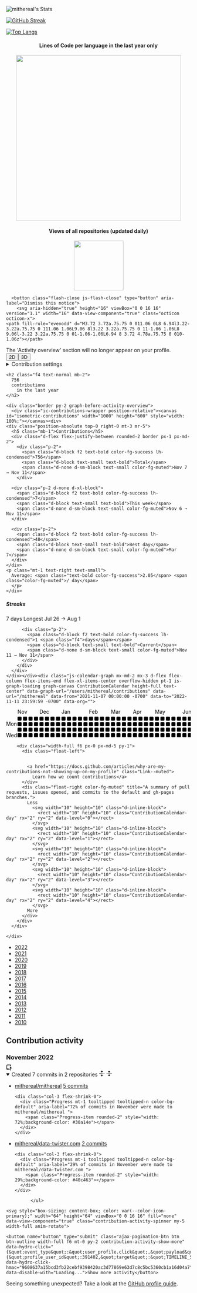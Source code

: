 ![mithereal's Stats](https://github-readme-stats.vercel.app/api?username=mithereal&theme=vue-dark&show_icons=true&hide_border=true&count_private=true)

[![GitHub Streak](https://github-readme-streak-stats.herokuapp.com?user=mithereal&theme=tokyonight&hide_border=true&ring=DD2727)](https://git.io/streak-stats)

[![Top Langs](https://github-readme-stats.vercel.app/api/top-langs/?username=anuraghazra&langs_count=8)](https://github.com/anuraghazra/github-readme-stats)

<h4 align="center">Lines of Code per language in the last year only</h4>
<p align="center">
	<img width="450em" src="https://api.githubtrends.io/user/svg/mithereal/langs?time_range=one_year&include_private=True&loc_metric=changed&theme=dark">
</p>

<h4 align="center">Views of all repositories (updated daily)</h4>
<p align="center">
	<a href="https://github.com/mithereal/my_github_profile_views_counter">
		<img width="135em" src="https://github.com/mithereal/my_github_profile_views_counter/blob/master/svg/profile/badge.svg">
	</a>
</p>

<div class="mt-4 position-relative">
      <div class="js-yearly-contributions ic-cubes">
  
<div class="position-relative">
    <div data-view-component="true" class="flash-notice rounded-2 flash mb-3 px-3 py-2">
  
  
      <button class="flash-close js-flash-close" type="button" aria-label="Dismiss this notice">
        <svg aria-hidden="true" height="16" viewBox="0 0 16 16" version="1.1" width="16" data-view-component="true" class="octicon octicon-x">
    <path fill-rule="evenodd" d="M3.72 3.72a.75.75 0 011.06 0L8 6.94l3.22-3.22a.75.75 0 111.06 1.06L9.06 8l3.22 3.22a.75.75 0 11-1.06 1.06L8 9.06l-3.22 3.22a.75.75 0 01-1.06-1.06L6.94 8 3.72 4.78a.75.75 0 010-1.06z"></path>
</svg>
      </button>
      <span class="f6">The 'Activity overview' section will no longer appear on your profile.</span>


  
</div>
  

      
<div class="BtnGroup mt-1 ml-3 position-relative top-0 float-right"><button class="ic-toggle-option squares btn BtnGroup-item btn-sm py-0 px-1" data-ic-option="squares">2D</button><button class="ic-toggle-option cubes btn BtnGroup-item btn-sm py-0 px-1 selected" data-ic-option="cubes">3D</button></div><details class="details-reset details-overlay dropdown float-right mt-1">
  <summary class="pinned-items-setting-link Link--muted" aria-haspopup="menu" role="button">
    Contribution settings
    <div class="dropdown-caret"></div>
  </summary>

  <details-menu class="dropdown-menu dropdown-menu-sw contributions-setting-menu" role="menu">
    <!-- '"` --><!-- </textarea></xmp> --><form data-turbo="false" class="edit_user" action="/users/mithereal/set_private_contributions_preference" accept-charset="UTF-8" method="post"><input type="hidden" name="_method" value="put" autocomplete="off"><input type="hidden" name="authenticity_token" value="3vn7YCPvpMaKbiBMvoBv_bUbhoywPjf8guwmUSDj8F6nPlCkIi6PgCvwyeu8gn5qNTC8J2gMYxROkzVFShqPnA">
      <input type="hidden" name="return_to" id="return_to" value="profile" autocomplete="off" class="form-control">
      <button name="user[show_private_contribution_count]" value="0" type="submit" class="dropdown-item ws-normal btn-link text-left pl-5" role="menuitem">
          <svg aria-hidden="true" height="16" viewBox="0 0 16 16" version="1.1" width="16" data-view-component="true" class="octicon octicon-check select-menu-item-icon mt-1">
    <path fill-rule="evenodd" d="M13.78 4.22a.75.75 0 010 1.06l-7.25 7.25a.75.75 0 01-1.06 0L2.22 9.28a.75.75 0 011.06-1.06L6 10.94l6.72-6.72a.75.75 0 011.06 0z"></path>
</svg>
        <div class="text-bold">Private contributions</div>
        <span class="f6 mt-1">
            Turning off private contributions will show only
            public activity on your profile.
        </span>
      </button>
</form>    <div role="none" class="dropdown-divider"></div>
    <!-- '"` --><!-- </textarea></xmp> --><form data-turbo="false" class="edit_user" action="/users/mithereal/set_activity_overview_preference" accept-charset="UTF-8" method="post"><input type="hidden" name="_method" value="put" autocomplete="off"><input type="hidden" name="authenticity_token" value="4qd2oeuDO2CpGl7DYllBJ4ggfA1Ew0Ng2W9fRNFo27Ip-qRdjiFUzVKmlBcOFIx56hYG430NuPyUiGq-EEnpuA">
      <button type="submit" name="user[activity_overview_enabled]" value="1" class="dropdown-item ws-normal btn-link text-left pl-5" role="menuitem">
        <div class="d-flex flex-items-center text-bold">
          Activity overview
        </div>
        <span class="f6 mt-1">
            Turning on the activity overview will show an overview of your activity
            across organizations and repositories.
        </span>
      </button>
</form>  </details-menu>
</details>


    <h2 class="f4 text-normal mb-2">
      756
      contributions
        in the last year
    </h2>

    <div class="border py-2 graph-before-activity-overview">
      <div class="ic-contributions-wrapper position-relative"><canvas id="isometric-contributions" width="1000" height="600" style="width: 100%;"></canvas><div>
    <div class="position-absolute top-0 right-0 mt-3 mr-5">
      <h5 class="mb-1">Contributions</h5>
      <div class="d-flex flex-justify-between rounded-2 border px-1 px-md-2">
        <div class="p-2">
          <span class="d-block f2 text-bold color-fg-success lh-condensed">756</span>
          <span class="d-block text-small text-bold">Total</span>
          <span class="d-none d-sm-block text-small color-fg-muted">Nov 7 → Nov 11</span>
        </div>
    
      <div class="p-2 d-none d-xl-block">
        <span class="d-block f2 text-bold color-fg-success lh-condensed">7</span>
        <span class="d-block text-small text-bold">This week</span>
        <span class="d-none d-sm-block text-small color-fg-muted">Nov 6 → Nov 11</span>
      </div>
    
      <div class="p-2">
        <span class="d-block f2 text-bold color-fg-success lh-condensed">48</span>
        <span class="d-block text-small text-bold">Best day</span>
        <span class="d-none d-sm-block text-small color-fg-muted">Mar 7</span>
      </div>
    </div>
    <p class="mt-1 text-right text-small">
      Average: <span class="text-bold color-fg-success">2.05</span> <span class="color-fg-muted">/ day</span>
      </p>
    </div>
  </div><div>
    <div class="position-absolute bottom-0 left-0 ml-5 mb-6">
      <h5 class="mb-1">Streaks</h5>
      <div class="d-flex flex-justify-between rounded-2 border px-1 px-md-2">
        <div class="p-2">
          <span class="d-block f2 text-bold color-fg-success lh-condensed">7 <span class="f4">days</span></span>
          <span class="d-block text-small text-bold">Longest</span>
          <span class="d-none d-sm-block text-small color-fg-muted">Jul 26 → Aug 1</span>
        </div>
    
          <div class="p-2">
            <span class="d-block f2 text-bold color-fg-success lh-condensed">1 <span class="f4">days</span></span>
            <span class="d-block text-small text-bold">Current</span>
            <span class="d-none d-sm-block text-small color-fg-muted">Nov 11 → Nov 11</span>
          </div>
        </div>
      </div>
    </div></div><div class="js-calendar-graph mx-md-2 mx-3 d-flex flex-column flex-items-end flex-xl-items-center overflow-hidden pt-1 is-graph-loading graph-canvas ContributionCalendar height-full text-center" data-graph-url="/users/mithereal/contributions" data-url="/mithereal" data-from="2021-11-07 00:00:00 -0700" data-to="2022-11-11 23:59:59 -0700" data-org="">
        

<svg width="823" height="128" class="js-calendar-graph-svg">
  <g transform="translate(15, 20)" data-hydro-click="{&quot;event_type&quot;:&quot;user_profile.click&quot;,&quot;payload&quot;:{&quot;profile_user_id&quot;:391402,&quot;target&quot;:&quot;CONTRIBUTION_CALENDAR_SQUARE&quot;,&quot;user_id&quot;:391402,&quot;originating_url&quot;:&quot;https://github.com/mithereal&quot;}}" data-hydro-click-hmac="3de8fc2326c9b6f016d73e42b7f595a99eaeb840ea762a4f110749c048df6cfc">
      <g transform="translate(0, 0)">
          <rect width="11" height="11" x="16" y="0" class="ContributionCalendar-day" rx="2" ry="2" data-count="0" data-date="2021-11-07" data-level="0"></rect>
          <rect width="11" height="11" x="16" y="15" class="ContributionCalendar-day" rx="2" ry="2" data-count="5" data-date="2021-11-08" data-level="2"></rect>
          <rect width="11" height="11" x="16" y="30" class="ContributionCalendar-day" rx="2" ry="2" data-count="1" data-date="2021-11-09" data-level="1"></rect>
          <rect width="11" height="11" x="16" y="45" class="ContributionCalendar-day" rx="2" ry="2" data-count="2" data-date="2021-11-10" data-level="1"></rect>
          <rect width="11" height="11" x="16" y="60" class="ContributionCalendar-day" rx="2" ry="2" data-count="3" data-date="2021-11-11" data-level="1"></rect>
          <rect width="11" height="11" x="16" y="75" class="ContributionCalendar-day" rx="2" ry="2" data-count="1" data-date="2021-11-12" data-level="1"></rect>
          <rect width="11" height="11" x="16" y="90" class="ContributionCalendar-day" rx="2" ry="2" data-count="0" data-date="2021-11-13" data-level="0"></rect>
      </g>
      <g transform="translate(16, 0)">
          <rect width="11" height="11" x="15" y="0" class="ContributionCalendar-day" rx="2" ry="2" data-count="0" data-date="2021-11-14" data-level="0"></rect>
          <rect width="11" height="11" x="15" y="15" class="ContributionCalendar-day" rx="2" ry="2" data-count="1" data-date="2021-11-15" data-level="1"></rect>
          <rect width="11" height="11" x="15" y="30" class="ContributionCalendar-day" rx="2" ry="2" data-count="4" data-date="2021-11-16" data-level="2"></rect>
          <rect width="11" height="11" x="15" y="45" class="ContributionCalendar-day" rx="2" ry="2" data-count="4" data-date="2021-11-17" data-level="2"></rect>
          <rect width="11" height="11" x="15" y="60" class="ContributionCalendar-day" rx="2" ry="2" data-count="0" data-date="2021-11-18" data-level="0"></rect>
          <rect width="11" height="11" x="15" y="75" class="ContributionCalendar-day" rx="2" ry="2" data-count="0" data-date="2021-11-19" data-level="0"></rect>
          <rect width="11" height="11" x="15" y="90" class="ContributionCalendar-day" rx="2" ry="2" data-count="0" data-date="2021-11-20" data-level="0"></rect>
      </g>
      <g transform="translate(32, 0)">
          <rect width="11" height="11" x="14" y="0" class="ContributionCalendar-day" rx="2" ry="2" data-count="0" data-date="2021-11-21" data-level="0"></rect>
          <rect width="11" height="11" x="14" y="15" class="ContributionCalendar-day" rx="2" ry="2" data-count="1" data-date="2021-11-22" data-level="1"></rect>
          <rect width="11" height="11" x="14" y="30" class="ContributionCalendar-day" rx="2" ry="2" data-count="1" data-date="2021-11-23" data-level="1"></rect>
          <rect width="11" height="11" x="14" y="45" class="ContributionCalendar-day" rx="2" ry="2" data-count="2" data-date="2021-11-24" data-level="1"></rect>
          <rect width="11" height="11" x="14" y="60" class="ContributionCalendar-day" rx="2" ry="2" data-count="0" data-date="2021-11-25" data-level="0"></rect>
          <rect width="11" height="11" x="14" y="75" class="ContributionCalendar-day" rx="2" ry="2" data-count="0" data-date="2021-11-26" data-level="0"></rect>
          <rect width="11" height="11" x="14" y="90" class="ContributionCalendar-day" rx="2" ry="2" data-count="0" data-date="2021-11-27" data-level="0"></rect>
      </g>
      <g transform="translate(48, 0)">
          <rect width="11" height="11" x="13" y="0" class="ContributionCalendar-day" rx="2" ry="2" data-count="0" data-date="2021-11-28" data-level="0"></rect>
          <rect width="11" height="11" x="13" y="15" class="ContributionCalendar-day" rx="2" ry="2" data-count="0" data-date="2021-11-29" data-level="0"></rect>
          <rect width="11" height="11" x="13" y="30" class="ContributionCalendar-day" rx="2" ry="2" data-count="0" data-date="2021-11-30" data-level="0"></rect>
          <rect width="11" height="11" x="13" y="45" class="ContributionCalendar-day" rx="2" ry="2" data-count="1" data-date="2021-12-01" data-level="1"></rect>
          <rect width="11" height="11" x="13" y="60" class="ContributionCalendar-day" rx="2" ry="2" data-count="1" data-date="2021-12-02" data-level="1"></rect>
          <rect width="11" height="11" x="13" y="75" class="ContributionCalendar-day" rx="2" ry="2" data-count="0" data-date="2021-12-03" data-level="0"></rect>
          <rect width="11" height="11" x="13" y="90" class="ContributionCalendar-day" rx="2" ry="2" data-count="0" data-date="2021-12-04" data-level="0"></rect>
      </g>
      <g transform="translate(64, 0)">
          <rect width="11" height="11" x="12" y="0" class="ContributionCalendar-day" rx="2" ry="2" data-count="0" data-date="2021-12-05" data-level="0"></rect>
          <rect width="11" height="11" x="12" y="15" class="ContributionCalendar-day" rx="2" ry="2" data-count="2" data-date="2021-12-06" data-level="1"></rect>
          <rect width="11" height="11" x="12" y="30" class="ContributionCalendar-day" rx="2" ry="2" data-count="8" data-date="2021-12-07" data-level="3"></rect>
          <rect width="11" height="11" x="12" y="45" class="ContributionCalendar-day" rx="2" ry="2" data-count="1" data-date="2021-12-08" data-level="1"></rect>
          <rect width="11" height="11" x="12" y="60" class="ContributionCalendar-day" rx="2" ry="2" data-count="2" data-date="2021-12-09" data-level="1"></rect>
          <rect width="11" height="11" x="12" y="75" class="ContributionCalendar-day" rx="2" ry="2" data-count="5" data-date="2021-12-10" data-level="2"></rect>
          <rect width="11" height="11" x="12" y="90" class="ContributionCalendar-day" rx="2" ry="2" data-count="0" data-date="2021-12-11" data-level="0"></rect>
      </g>
      <g transform="translate(80, 0)">
          <rect width="11" height="11" x="11" y="0" class="ContributionCalendar-day" rx="2" ry="2" data-count="0" data-date="2021-12-12" data-level="0"></rect>
          <rect width="11" height="11" x="11" y="15" class="ContributionCalendar-day" rx="2" ry="2" data-count="3" data-date="2021-12-13" data-level="1"></rect>
          <rect width="11" height="11" x="11" y="30" class="ContributionCalendar-day" rx="2" ry="2" data-count="2" data-date="2021-12-14" data-level="1"></rect>
          <rect width="11" height="11" x="11" y="45" class="ContributionCalendar-day" rx="2" ry="2" data-count="1" data-date="2021-12-15" data-level="1"></rect>
          <rect width="11" height="11" x="11" y="60" class="ContributionCalendar-day" rx="2" ry="2" data-count="0" data-date="2021-12-16" data-level="0"></rect>
          <rect width="11" height="11" x="11" y="75" class="ContributionCalendar-day" rx="2" ry="2" data-count="1" data-date="2021-12-17" data-level="1"></rect>
          <rect width="11" height="11" x="11" y="90" class="ContributionCalendar-day" rx="2" ry="2" data-count="0" data-date="2021-12-18" data-level="0"></rect>
      </g>
      <g transform="translate(96, 0)">
          <rect width="11" height="11" x="10" y="0" class="ContributionCalendar-day" rx="2" ry="2" data-count="0" data-date="2021-12-19" data-level="0"></rect>
          <rect width="11" height="11" x="10" y="15" class="ContributionCalendar-day" rx="2" ry="2" data-count="1" data-date="2021-12-20" data-level="1"></rect>
          <rect width="11" height="11" x="10" y="30" class="ContributionCalendar-day" rx="2" ry="2" data-count="0" data-date="2021-12-21" data-level="0"></rect>
          <rect width="11" height="11" x="10" y="45" class="ContributionCalendar-day" rx="2" ry="2" data-count="3" data-date="2021-12-22" data-level="1"></rect>
          <rect width="11" height="11" x="10" y="60" class="ContributionCalendar-day" rx="2" ry="2" data-count="1" data-date="2021-12-23" data-level="1"></rect>
          <rect width="11" height="11" x="10" y="75" class="ContributionCalendar-day" rx="2" ry="2" data-count="0" data-date="2021-12-24" data-level="0"></rect>
          <rect width="11" height="11" x="10" y="90" class="ContributionCalendar-day" rx="2" ry="2" data-count="0" data-date="2021-12-25" data-level="0"></rect>
      </g>
      <g transform="translate(112, 0)">
          <rect width="11" height="11" x="9" y="0" class="ContributionCalendar-day" rx="2" ry="2" data-count="0" data-date="2021-12-26" data-level="0"></rect>
          <rect width="11" height="11" x="9" y="15" class="ContributionCalendar-day" rx="2" ry="2" data-count="0" data-date="2021-12-27" data-level="0"></rect>
          <rect width="11" height="11" x="9" y="30" class="ContributionCalendar-day" rx="2" ry="2" data-count="1" data-date="2021-12-28" data-level="1"></rect>
          <rect width="11" height="11" x="9" y="45" class="ContributionCalendar-day" rx="2" ry="2" data-count="0" data-date="2021-12-29" data-level="0"></rect>
          <rect width="11" height="11" x="9" y="60" class="ContributionCalendar-day" rx="2" ry="2" data-count="2" data-date="2021-12-30" data-level="1"></rect>
          <rect width="11" height="11" x="9" y="75" class="ContributionCalendar-day" rx="2" ry="2" data-count="0" data-date="2021-12-31" data-level="0"></rect>
          <rect width="11" height="11" x="9" y="90" class="ContributionCalendar-day" rx="2" ry="2" data-count="0" data-date="2022-01-01" data-level="0"></rect>
      </g>
      <g transform="translate(128, 0)">
          <rect width="11" height="11" x="8" y="0" class="ContributionCalendar-day" rx="2" ry="2" data-count="0" data-date="2022-01-02" data-level="0"></rect>
          <rect width="11" height="11" x="8" y="15" class="ContributionCalendar-day" rx="2" ry="2" data-count="1" data-date="2022-01-03" data-level="1"></rect>
          <rect width="11" height="11" x="8" y="30" class="ContributionCalendar-day" rx="2" ry="2" data-count="0" data-date="2022-01-04" data-level="0"></rect>
          <rect width="11" height="11" x="8" y="45" class="ContributionCalendar-day" rx="2" ry="2" data-count="2" data-date="2022-01-05" data-level="1"></rect>
          <rect width="11" height="11" x="8" y="60" class="ContributionCalendar-day" rx="2" ry="2" data-count="3" data-date="2022-01-06" data-level="1"></rect>
          <rect width="11" height="11" x="8" y="75" class="ContributionCalendar-day" rx="2" ry="2" data-count="0" data-date="2022-01-07" data-level="0"></rect>
          <rect width="11" height="11" x="8" y="90" class="ContributionCalendar-day" rx="2" ry="2" data-count="0" data-date="2022-01-08" data-level="0"></rect>
      </g>
      <g transform="translate(144, 0)">
          <rect width="11" height="11" x="7" y="0" class="ContributionCalendar-day" rx="2" ry="2" data-count="0" data-date="2022-01-09" data-level="0"></rect>
          <rect width="11" height="11" x="7" y="15" class="ContributionCalendar-day" rx="2" ry="2" data-count="0" data-date="2022-01-10" data-level="0"></rect>
          <rect width="11" height="11" x="7" y="30" class="ContributionCalendar-day" rx="2" ry="2" data-count="1" data-date="2022-01-11" data-level="1"></rect>
          <rect width="11" height="11" x="7" y="45" class="ContributionCalendar-day" rx="2" ry="2" data-count="4" data-date="2022-01-12" data-level="2"></rect>
          <rect width="11" height="11" x="7" y="60" class="ContributionCalendar-day" rx="2" ry="2" data-count="0" data-date="2022-01-13" data-level="0"></rect>
          <rect width="11" height="11" x="7" y="75" class="ContributionCalendar-day" rx="2" ry="2" data-count="4" data-date="2022-01-14" data-level="2"></rect>
          <rect width="11" height="11" x="7" y="90" class="ContributionCalendar-day" rx="2" ry="2" data-count="1" data-date="2022-01-15" data-level="1"></rect>
      </g>
      <g transform="translate(160, 0)">
          <rect width="11" height="11" x="6" y="0" class="ContributionCalendar-day" rx="2" ry="2" data-count="2" data-date="2022-01-16" data-level="1"></rect>
          <rect width="11" height="11" x="6" y="15" class="ContributionCalendar-day" rx="2" ry="2" data-count="9" data-date="2022-01-17" data-level="3"></rect>
          <rect width="11" height="11" x="6" y="30" class="ContributionCalendar-day" rx="2" ry="2" data-count="0" data-date="2022-01-18" data-level="0"></rect>
          <rect width="11" height="11" x="6" y="45" class="ContributionCalendar-day" rx="2" ry="2" data-count="6" data-date="2022-01-19" data-level="2"></rect>
          <rect width="11" height="11" x="6" y="60" class="ContributionCalendar-day" rx="2" ry="2" data-count="2" data-date="2022-01-20" data-level="1"></rect>
          <rect width="11" height="11" x="6" y="75" class="ContributionCalendar-day" rx="2" ry="2" data-count="1" data-date="2022-01-21" data-level="1"></rect>
          <rect width="11" height="11" x="6" y="90" class="ContributionCalendar-day" rx="2" ry="2" data-count="0" data-date="2022-01-22" data-level="0"></rect>
      </g>
      <g transform="translate(176, 0)">
          <rect width="11" height="11" x="5" y="0" class="ContributionCalendar-day" rx="2" ry="2" data-count="0" data-date="2022-01-23" data-level="0"></rect>
          <rect width="11" height="11" x="5" y="15" class="ContributionCalendar-day" rx="2" ry="2" data-count="0" data-date="2022-01-24" data-level="0"></rect>
          <rect width="11" height="11" x="5" y="30" class="ContributionCalendar-day" rx="2" ry="2" data-count="0" data-date="2022-01-25" data-level="0"></rect>
          <rect width="11" height="11" x="5" y="45" class="ContributionCalendar-day" rx="2" ry="2" data-count="0" data-date="2022-01-26" data-level="0"></rect>
          <rect width="11" height="11" x="5" y="60" class="ContributionCalendar-day" rx="2" ry="2" data-count="2" data-date="2022-01-27" data-level="1"></rect>
          <rect width="11" height="11" x="5" y="75" class="ContributionCalendar-day" rx="2" ry="2" data-count="2" data-date="2022-01-28" data-level="1"></rect>
          <rect width="11" height="11" x="5" y="90" class="ContributionCalendar-day" rx="2" ry="2" data-count="0" data-date="2022-01-29" data-level="0"></rect>
      </g>
      <g transform="translate(192, 0)">
          <rect width="11" height="11" x="4" y="0" class="ContributionCalendar-day" rx="2" ry="2" data-count="0" data-date="2022-01-30" data-level="0"></rect>
          <rect width="11" height="11" x="4" y="15" class="ContributionCalendar-day" rx="2" ry="2" data-count="2" data-date="2022-01-31" data-level="1"></rect>
          <rect width="11" height="11" x="4" y="30" class="ContributionCalendar-day" rx="2" ry="2" data-count="4" data-date="2022-02-01" data-level="2"></rect>
          <rect width="11" height="11" x="4" y="45" class="ContributionCalendar-day" rx="2" ry="2" data-count="1" data-date="2022-02-02" data-level="1"></rect>
          <rect width="11" height="11" x="4" y="60" class="ContributionCalendar-day" rx="2" ry="2" data-count="1" data-date="2022-02-03" data-level="1"></rect>
          <rect width="11" height="11" x="4" y="75" class="ContributionCalendar-day" rx="2" ry="2" data-count="0" data-date="2022-02-04" data-level="0"></rect>
          <rect width="11" height="11" x="4" y="90" class="ContributionCalendar-day" rx="2" ry="2" data-count="0" data-date="2022-02-05" data-level="0"></rect>
      </g>
      <g transform="translate(208, 0)">
          <rect width="11" height="11" x="3" y="0" class="ContributionCalendar-day" rx="2" ry="2" data-count="0" data-date="2022-02-06" data-level="0"></rect>
          <rect width="11" height="11" x="3" y="15" class="ContributionCalendar-day" rx="2" ry="2" data-count="4" data-date="2022-02-07" data-level="2"></rect>
          <rect width="11" height="11" x="3" y="30" class="ContributionCalendar-day" rx="2" ry="2" data-count="2" data-date="2022-02-08" data-level="1"></rect>
          <rect width="11" height="11" x="3" y="45" class="ContributionCalendar-day" rx="2" ry="2" data-count="2" data-date="2022-02-09" data-level="1"></rect>
          <rect width="11" height="11" x="3" y="60" class="ContributionCalendar-day" rx="2" ry="2" data-count="4" data-date="2022-02-10" data-level="2"></rect>
          <rect width="11" height="11" x="3" y="75" class="ContributionCalendar-day" rx="2" ry="2" data-count="0" data-date="2022-02-11" data-level="0"></rect>
          <rect width="11" height="11" x="3" y="90" class="ContributionCalendar-day" rx="2" ry="2" data-count="0" data-date="2022-02-12" data-level="0"></rect>
      </g>
      <g transform="translate(224, 0)">
          <rect width="11" height="11" x="2" y="0" class="ContributionCalendar-day" rx="2" ry="2" data-count="0" data-date="2022-02-13" data-level="0"></rect>
          <rect width="11" height="11" x="2" y="15" class="ContributionCalendar-day" rx="2" ry="2" data-count="1" data-date="2022-02-14" data-level="1"></rect>
          <rect width="11" height="11" x="2" y="30" class="ContributionCalendar-day" rx="2" ry="2" data-count="1" data-date="2022-02-15" data-level="1"></rect>
          <rect width="11" height="11" x="2" y="45" class="ContributionCalendar-day" rx="2" ry="2" data-count="0" data-date="2022-02-16" data-level="0"></rect>
          <rect width="11" height="11" x="2" y="60" class="ContributionCalendar-day" rx="2" ry="2" data-count="6" data-date="2022-02-17" data-level="2"></rect>
          <rect width="11" height="11" x="2" y="75" class="ContributionCalendar-day" rx="2" ry="2" data-count="1" data-date="2022-02-18" data-level="1"></rect>
          <rect width="11" height="11" x="2" y="90" class="ContributionCalendar-day" rx="2" ry="2" data-count="0" data-date="2022-02-19" data-level="0"></rect>
      </g>
      <g transform="translate(240, 0)">
          <rect width="11" height="11" x="1" y="0" class="ContributionCalendar-day" rx="2" ry="2" data-count="0" data-date="2022-02-20" data-level="0"></rect>
          <rect width="11" height="11" x="1" y="15" class="ContributionCalendar-day" rx="2" ry="2" data-count="2" data-date="2022-02-21" data-level="1"></rect>
          <rect width="11" height="11" x="1" y="30" class="ContributionCalendar-day" rx="2" ry="2" data-count="5" data-date="2022-02-22" data-level="2"></rect>
          <rect width="11" height="11" x="1" y="45" class="ContributionCalendar-day" rx="2" ry="2" data-count="1" data-date="2022-02-23" data-level="1"></rect>
          <rect width="11" height="11" x="1" y="60" class="ContributionCalendar-day" rx="2" ry="2" data-count="1" data-date="2022-02-24" data-level="1"></rect>
          <rect width="11" height="11" x="1" y="75" class="ContributionCalendar-day" rx="2" ry="2" data-count="3" data-date="2022-02-25" data-level="1"></rect>
          <rect width="11" height="11" x="1" y="90" class="ContributionCalendar-day" rx="2" ry="2" data-count="0" data-date="2022-02-26" data-level="0"></rect>
      </g>
      <g transform="translate(256, 0)">
          <rect width="11" height="11" x="0" y="0" class="ContributionCalendar-day" rx="2" ry="2" data-count="0" data-date="2022-02-27" data-level="0"></rect>
          <rect width="11" height="11" x="0" y="15" class="ContributionCalendar-day" rx="2" ry="2" data-count="8" data-date="2022-02-28" data-level="3"></rect>
          <rect width="11" height="11" x="0" y="30" class="ContributionCalendar-day" rx="2" ry="2" data-count="8" data-date="2022-03-01" data-level="3"></rect>
          <rect width="11" height="11" x="0" y="45" class="ContributionCalendar-day" rx="2" ry="2" data-count="4" data-date="2022-03-02" data-level="2"></rect>
          <rect width="11" height="11" x="0" y="60" class="ContributionCalendar-day" rx="2" ry="2" data-count="5" data-date="2022-03-03" data-level="2"></rect>
          <rect width="11" height="11" x="0" y="75" class="ContributionCalendar-day" rx="2" ry="2" data-count="3" data-date="2022-03-04" data-level="1"></rect>
          <rect width="11" height="11" x="0" y="90" class="ContributionCalendar-day" rx="2" ry="2" data-count="1" data-date="2022-03-05" data-level="1"></rect>
      </g>
      <g transform="translate(272, 0)">
          <rect width="11" height="11" x="-1" y="0" class="ContributionCalendar-day" rx="2" ry="2" data-count="0" data-date="2022-03-06" data-level="0"></rect>
          <rect width="11" height="11" x="-1" y="15" class="ContributionCalendar-day" rx="2" ry="2" data-count="48" data-date="2022-03-07" data-level="4"></rect>
          <rect width="11" height="11" x="-1" y="30" class="ContributionCalendar-day" rx="2" ry="2" data-count="4" data-date="2022-03-08" data-level="2"></rect>
          <rect width="11" height="11" x="-1" y="45" class="ContributionCalendar-day" rx="2" ry="2" data-count="3" data-date="2022-03-09" data-level="1"></rect>
          <rect width="11" height="11" x="-1" y="60" class="ContributionCalendar-day" rx="2" ry="2" data-count="1" data-date="2022-03-10" data-level="1"></rect>
          <rect width="11" height="11" x="-1" y="75" class="ContributionCalendar-day" rx="2" ry="2" data-count="0" data-date="2022-03-11" data-level="0"></rect>
          <rect width="11" height="11" x="-1" y="90" class="ContributionCalendar-day" rx="2" ry="2" data-count="0" data-date="2022-03-12" data-level="0"></rect>
      </g>
      <g transform="translate(288, 0)">
          <rect width="11" height="11" x="-2" y="0" class="ContributionCalendar-day" rx="2" ry="2" data-count="1" data-date="2022-03-13" data-level="1"></rect>
          <rect width="11" height="11" x="-2" y="15" class="ContributionCalendar-day" rx="2" ry="2" data-count="1" data-date="2022-03-14" data-level="1"></rect>
          <rect width="11" height="11" x="-2" y="30" class="ContributionCalendar-day" rx="2" ry="2" data-count="6" data-date="2022-03-15" data-level="2"></rect>
          <rect width="11" height="11" x="-2" y="45" class="ContributionCalendar-day" rx="2" ry="2" data-count="4" data-date="2022-03-16" data-level="2"></rect>
          <rect width="11" height="11" x="-2" y="60" class="ContributionCalendar-day" rx="2" ry="2" data-count="1" data-date="2022-03-17" data-level="1"></rect>
          <rect width="11" height="11" x="-2" y="75" class="ContributionCalendar-day" rx="2" ry="2" data-count="1" data-date="2022-03-18" data-level="1"></rect>
          <rect width="11" height="11" x="-2" y="90" class="ContributionCalendar-day" rx="2" ry="2" data-count="0" data-date="2022-03-19" data-level="0"></rect>
      </g>
      <g transform="translate(304, 0)">
          <rect width="11" height="11" x="-3" y="0" class="ContributionCalendar-day" rx="2" ry="2" data-count="0" data-date="2022-03-20" data-level="0"></rect>
          <rect width="11" height="11" x="-3" y="15" class="ContributionCalendar-day" rx="2" ry="2" data-count="3" data-date="2022-03-21" data-level="1"></rect>
          <rect width="11" height="11" x="-3" y="30" class="ContributionCalendar-day" rx="2" ry="2" data-count="3" data-date="2022-03-22" data-level="1"></rect>
          <rect width="11" height="11" x="-3" y="45" class="ContributionCalendar-day" rx="2" ry="2" data-count="2" data-date="2022-03-23" data-level="1"></rect>
          <rect width="11" height="11" x="-3" y="60" class="ContributionCalendar-day" rx="2" ry="2" data-count="2" data-date="2022-03-24" data-level="1"></rect>
          <rect width="11" height="11" x="-3" y="75" class="ContributionCalendar-day" rx="2" ry="2" data-count="1" data-date="2022-03-25" data-level="1"></rect>
          <rect width="11" height="11" x="-3" y="90" class="ContributionCalendar-day" rx="2" ry="2" data-count="0" data-date="2022-03-26" data-level="0"></rect>
      </g>
      <g transform="translate(320, 0)">
          <rect width="11" height="11" x="-4" y="0" class="ContributionCalendar-day" rx="2" ry="2" data-count="0" data-date="2022-03-27" data-level="0"></rect>
          <rect width="11" height="11" x="-4" y="15" class="ContributionCalendar-day" rx="2" ry="2" data-count="0" data-date="2022-03-28" data-level="0"></rect>
          <rect width="11" height="11" x="-4" y="30" class="ContributionCalendar-day" rx="2" ry="2" data-count="2" data-date="2022-03-29" data-level="1"></rect>
          <rect width="11" height="11" x="-4" y="45" class="ContributionCalendar-day" rx="2" ry="2" data-count="1" data-date="2022-03-30" data-level="1"></rect>
          <rect width="11" height="11" x="-4" y="60" class="ContributionCalendar-day" rx="2" ry="2" data-count="1" data-date="2022-03-31" data-level="1"></rect>
          <rect width="11" height="11" x="-4" y="75" class="ContributionCalendar-day" rx="2" ry="2" data-count="5" data-date="2022-04-01" data-level="2"></rect>
          <rect width="11" height="11" x="-4" y="90" class="ContributionCalendar-day" rx="2" ry="2" data-count="0" data-date="2022-04-02" data-level="0"></rect>
      </g>
      <g transform="translate(336, 0)">
          <rect width="11" height="11" x="-5" y="0" class="ContributionCalendar-day" rx="2" ry="2" data-count="1" data-date="2022-04-03" data-level="1"></rect>
          <rect width="11" height="11" x="-5" y="15" class="ContributionCalendar-day" rx="2" ry="2" data-count="3" data-date="2022-04-04" data-level="1"></rect>
          <rect width="11" height="11" x="-5" y="30" class="ContributionCalendar-day" rx="2" ry="2" data-count="0" data-date="2022-04-05" data-level="0"></rect>
          <rect width="11" height="11" x="-5" y="45" class="ContributionCalendar-day" rx="2" ry="2" data-count="3" data-date="2022-04-06" data-level="1"></rect>
          <rect width="11" height="11" x="-5" y="60" class="ContributionCalendar-day" rx="2" ry="2" data-count="1" data-date="2022-04-07" data-level="1"></rect>
          <rect width="11" height="11" x="-5" y="75" class="ContributionCalendar-day" rx="2" ry="2" data-count="1" data-date="2022-04-08" data-level="1"></rect>
          <rect width="11" height="11" x="-5" y="90" class="ContributionCalendar-day" rx="2" ry="2" data-count="0" data-date="2022-04-09" data-level="0"></rect>
      </g>
      <g transform="translate(352, 0)">
          <rect width="11" height="11" x="-6" y="0" class="ContributionCalendar-day" rx="2" ry="2" data-count="0" data-date="2022-04-10" data-level="0"></rect>
          <rect width="11" height="11" x="-6" y="15" class="ContributionCalendar-day" rx="2" ry="2" data-count="2" data-date="2022-04-11" data-level="1"></rect>
          <rect width="11" height="11" x="-6" y="30" class="ContributionCalendar-day" rx="2" ry="2" data-count="0" data-date="2022-04-12" data-level="0"></rect>
          <rect width="11" height="11" x="-6" y="45" class="ContributionCalendar-day" rx="2" ry="2" data-count="1" data-date="2022-04-13" data-level="1"></rect>
          <rect width="11" height="11" x="-6" y="60" class="ContributionCalendar-day" rx="2" ry="2" data-count="0" data-date="2022-04-14" data-level="0"></rect>
          <rect width="11" height="11" x="-6" y="75" class="ContributionCalendar-day" rx="2" ry="2" data-count="0" data-date="2022-04-15" data-level="0"></rect>
          <rect width="11" height="11" x="-6" y="90" class="ContributionCalendar-day" rx="2" ry="2" data-count="0" data-date="2022-04-16" data-level="0"></rect>
      </g>
      <g transform="translate(368, 0)">
          <rect width="11" height="11" x="-7" y="0" class="ContributionCalendar-day" rx="2" ry="2" data-count="0" data-date="2022-04-17" data-level="0"></rect>
          <rect width="11" height="11" x="-7" y="15" class="ContributionCalendar-day" rx="2" ry="2" data-count="0" data-date="2022-04-18" data-level="0"></rect>
          <rect width="11" height="11" x="-7" y="30" class="ContributionCalendar-day" rx="2" ry="2" data-count="1" data-date="2022-04-19" data-level="1"></rect>
          <rect width="11" height="11" x="-7" y="45" class="ContributionCalendar-day" rx="2" ry="2" data-count="1" data-date="2022-04-20" data-level="1"></rect>
          <rect width="11" height="11" x="-7" y="60" class="ContributionCalendar-day" rx="2" ry="2" data-count="3" data-date="2022-04-21" data-level="1"></rect>
          <rect width="11" height="11" x="-7" y="75" class="ContributionCalendar-day" rx="2" ry="2" data-count="0" data-date="2022-04-22" data-level="0"></rect>
          <rect width="11" height="11" x="-7" y="90" class="ContributionCalendar-day" rx="2" ry="2" data-count="0" data-date="2022-04-23" data-level="0"></rect>
      </g>
      <g transform="translate(384, 0)">
          <rect width="11" height="11" x="-8" y="0" class="ContributionCalendar-day" rx="2" ry="2" data-count="1" data-date="2022-04-24" data-level="1"></rect>
          <rect width="11" height="11" x="-8" y="15" class="ContributionCalendar-day" rx="2" ry="2" data-count="2" data-date="2022-04-25" data-level="1"></rect>
          <rect width="11" height="11" x="-8" y="30" class="ContributionCalendar-day" rx="2" ry="2" data-count="0" data-date="2022-04-26" data-level="0"></rect>
          <rect width="11" height="11" x="-8" y="45" class="ContributionCalendar-day" rx="2" ry="2" data-count="1" data-date="2022-04-27" data-level="1"></rect>
          <rect width="11" height="11" x="-8" y="60" class="ContributionCalendar-day" rx="2" ry="2" data-count="3" data-date="2022-04-28" data-level="1"></rect>
          <rect width="11" height="11" x="-8" y="75" class="ContributionCalendar-day" rx="2" ry="2" data-count="2" data-date="2022-04-29" data-level="1"></rect>
          <rect width="11" height="11" x="-8" y="90" class="ContributionCalendar-day" rx="2" ry="2" data-count="0" data-date="2022-04-30" data-level="0"></rect>
      </g>
      <g transform="translate(400, 0)">
          <rect width="11" height="11" x="-9" y="0" class="ContributionCalendar-day" rx="2" ry="2" data-count="0" data-date="2022-05-01" data-level="0"></rect>
          <rect width="11" height="11" x="-9" y="15" class="ContributionCalendar-day" rx="2" ry="2" data-count="1" data-date="2022-05-02" data-level="1"></rect>
          <rect width="11" height="11" x="-9" y="30" class="ContributionCalendar-day" rx="2" ry="2" data-count="1" data-date="2022-05-03" data-level="1"></rect>
          <rect width="11" height="11" x="-9" y="45" class="ContributionCalendar-day" rx="2" ry="2" data-count="3" data-date="2022-05-04" data-level="1"></rect>
          <rect width="11" height="11" x="-9" y="60" class="ContributionCalendar-day" rx="2" ry="2" data-count="3" data-date="2022-05-05" data-level="1"></rect>
          <rect width="11" height="11" x="-9" y="75" class="ContributionCalendar-day" rx="2" ry="2" data-count="0" data-date="2022-05-06" data-level="0"></rect>
          <rect width="11" height="11" x="-9" y="90" class="ContributionCalendar-day" rx="2" ry="2" data-count="0" data-date="2022-05-07" data-level="0"></rect>
      </g>
      <g transform="translate(416, 0)">
          <rect width="11" height="11" x="-10" y="0" class="ContributionCalendar-day" rx="2" ry="2" data-count="0" data-date="2022-05-08" data-level="0"></rect>
          <rect width="11" height="11" x="-10" y="15" class="ContributionCalendar-day" rx="2" ry="2" data-count="1" data-date="2022-05-09" data-level="1"></rect>
          <rect width="11" height="11" x="-10" y="30" class="ContributionCalendar-day" rx="2" ry="2" data-count="3" data-date="2022-05-10" data-level="1"></rect>
          <rect width="11" height="11" x="-10" y="45" class="ContributionCalendar-day" rx="2" ry="2" data-count="5" data-date="2022-05-11" data-level="2"></rect>
          <rect width="11" height="11" x="-10" y="60" class="ContributionCalendar-day" rx="2" ry="2" data-count="3" data-date="2022-05-12" data-level="1"></rect>
          <rect width="11" height="11" x="-10" y="75" class="ContributionCalendar-day" rx="2" ry="2" data-count="1" data-date="2022-05-13" data-level="1"></rect>
          <rect width="11" height="11" x="-10" y="90" class="ContributionCalendar-day" rx="2" ry="2" data-count="0" data-date="2022-05-14" data-level="0"></rect>
      </g>
      <g transform="translate(432, 0)">
          <rect width="11" height="11" x="-11" y="0" class="ContributionCalendar-day" rx="2" ry="2" data-count="0" data-date="2022-05-15" data-level="0"></rect>
          <rect width="11" height="11" x="-11" y="15" class="ContributionCalendar-day" rx="2" ry="2" data-count="0" data-date="2022-05-16" data-level="0"></rect>
          <rect width="11" height="11" x="-11" y="30" class="ContributionCalendar-day" rx="2" ry="2" data-count="3" data-date="2022-05-17" data-level="1"></rect>
          <rect width="11" height="11" x="-11" y="45" class="ContributionCalendar-day" rx="2" ry="2" data-count="2" data-date="2022-05-18" data-level="1"></rect>
          <rect width="11" height="11" x="-11" y="60" class="ContributionCalendar-day" rx="2" ry="2" data-count="2" data-date="2022-05-19" data-level="1"></rect>
          <rect width="11" height="11" x="-11" y="75" class="ContributionCalendar-day" rx="2" ry="2" data-count="1" data-date="2022-05-20" data-level="1"></rect>
          <rect width="11" height="11" x="-11" y="90" class="ContributionCalendar-day" rx="2" ry="2" data-count="0" data-date="2022-05-21" data-level="0"></rect>
      </g>
      <g transform="translate(448, 0)">
          <rect width="11" height="11" x="-12" y="0" class="ContributionCalendar-day" rx="2" ry="2" data-count="0" data-date="2022-05-22" data-level="0"></rect>
          <rect width="11" height="11" x="-12" y="15" class="ContributionCalendar-day" rx="2" ry="2" data-count="3" data-date="2022-05-23" data-level="1"></rect>
          <rect width="11" height="11" x="-12" y="30" class="ContributionCalendar-day" rx="2" ry="2" data-count="0" data-date="2022-05-24" data-level="0"></rect>
          <rect width="11" height="11" x="-12" y="45" class="ContributionCalendar-day" rx="2" ry="2" data-count="2" data-date="2022-05-25" data-level="1"></rect>
          <rect width="11" height="11" x="-12" y="60" class="ContributionCalendar-day" rx="2" ry="2" data-count="2" data-date="2022-05-26" data-level="1"></rect>
          <rect width="11" height="11" x="-12" y="75" class="ContributionCalendar-day" rx="2" ry="2" data-count="1" data-date="2022-05-27" data-level="1"></rect>
          <rect width="11" height="11" x="-12" y="90" class="ContributionCalendar-day" rx="2" ry="2" data-count="0" data-date="2022-05-28" data-level="0"></rect>
      </g>
      <g transform="translate(464, 0)">
          <rect width="11" height="11" x="-13" y="0" class="ContributionCalendar-day" rx="2" ry="2" data-count="0" data-date="2022-05-29" data-level="0"></rect>
          <rect width="11" height="11" x="-13" y="15" class="ContributionCalendar-day" rx="2" ry="2" data-count="0" data-date="2022-05-30" data-level="0"></rect>
          <rect width="11" height="11" x="-13" y="30" class="ContributionCalendar-day" rx="2" ry="2" data-count="0" data-date="2022-05-31" data-level="0"></rect>
          <rect width="11" height="11" x="-13" y="45" class="ContributionCalendar-day" rx="2" ry="2" data-count="3" data-date="2022-06-01" data-level="1"></rect>
          <rect width="11" height="11" x="-13" y="60" class="ContributionCalendar-day" rx="2" ry="2" data-count="2" data-date="2022-06-02" data-level="1"></rect>
          <rect width="11" height="11" x="-13" y="75" class="ContributionCalendar-day" rx="2" ry="2" data-count="12" data-date="2022-06-03" data-level="4"></rect>
          <rect width="11" height="11" x="-13" y="90" class="ContributionCalendar-day" rx="2" ry="2" data-count="0" data-date="2022-06-04" data-level="0"></rect>
      </g>
      <g transform="translate(480, 0)">
          <rect width="11" height="11" x="-14" y="0" class="ContributionCalendar-day" rx="2" ry="2" data-count="0" data-date="2022-06-05" data-level="0"></rect>
          <rect width="11" height="11" x="-14" y="15" class="ContributionCalendar-day" rx="2" ry="2" data-count="3" data-date="2022-06-06" data-level="1"></rect>
          <rect width="11" height="11" x="-14" y="30" class="ContributionCalendar-day" rx="2" ry="2" data-count="6" data-date="2022-06-07" data-level="2"></rect>
          <rect width="11" height="11" x="-14" y="45" class="ContributionCalendar-day" rx="2" ry="2" data-count="3" data-date="2022-06-08" data-level="1"></rect>
          <rect width="11" height="11" x="-14" y="60" class="ContributionCalendar-day" rx="2" ry="2" data-count="2" data-date="2022-06-09" data-level="1"></rect>
          <rect width="11" height="11" x="-14" y="75" class="ContributionCalendar-day" rx="2" ry="2" data-count="2" data-date="2022-06-10" data-level="1"></rect>
          <rect width="11" height="11" x="-14" y="90" class="ContributionCalendar-day" rx="2" ry="2" data-count="0" data-date="2022-06-11" data-level="0"></rect>
      </g>
      <g transform="translate(496, 0)">
          <rect width="11" height="11" x="-15" y="0" class="ContributionCalendar-day" rx="2" ry="2" data-count="5" data-date="2022-06-12" data-level="2"></rect>
          <rect width="11" height="11" x="-15" y="15" class="ContributionCalendar-day" rx="2" ry="2" data-count="10" data-date="2022-06-13" data-level="4"></rect>
          <rect width="11" height="11" x="-15" y="30" class="ContributionCalendar-day" rx="2" ry="2" data-count="2" data-date="2022-06-14" data-level="1"></rect>
          <rect width="11" height="11" x="-15" y="45" class="ContributionCalendar-day" rx="2" ry="2" data-count="6" data-date="2022-06-15" data-level="2"></rect>
          <rect width="11" height="11" x="-15" y="60" class="ContributionCalendar-day" rx="2" ry="2" data-count="4" data-date="2022-06-16" data-level="2"></rect>
          <rect width="11" height="11" x="-15" y="75" class="ContributionCalendar-day" rx="2" ry="2" data-count="0" data-date="2022-06-17" data-level="0"></rect>
          <rect width="11" height="11" x="-15" y="90" class="ContributionCalendar-day" rx="2" ry="2" data-count="0" data-date="2022-06-18" data-level="0"></rect>
      </g>
      <g transform="translate(512, 0)">
          <rect width="11" height="11" x="-16" y="0" class="ContributionCalendar-day" rx="2" ry="2" data-count="0" data-date="2022-06-19" data-level="0"></rect>
          <rect width="11" height="11" x="-16" y="15" class="ContributionCalendar-day" rx="2" ry="2" data-count="0" data-date="2022-06-20" data-level="0"></rect>
          <rect width="11" height="11" x="-16" y="30" class="ContributionCalendar-day" rx="2" ry="2" data-count="5" data-date="2022-06-21" data-level="2"></rect>
          <rect width="11" height="11" x="-16" y="45" class="ContributionCalendar-day" rx="2" ry="2" data-count="8" data-date="2022-06-22" data-level="3"></rect>
          <rect width="11" height="11" x="-16" y="60" class="ContributionCalendar-day" rx="2" ry="2" data-count="1" data-date="2022-06-23" data-level="1"></rect>
          <rect width="11" height="11" x="-16" y="75" class="ContributionCalendar-day" rx="2" ry="2" data-count="1" data-date="2022-06-24" data-level="1"></rect>
          <rect width="11" height="11" x="-16" y="90" class="ContributionCalendar-day" rx="2" ry="2" data-count="0" data-date="2022-06-25" data-level="0"></rect>
      </g>
      <g transform="translate(528, 0)">
          <rect width="11" height="11" x="-17" y="0" class="ContributionCalendar-day" rx="2" ry="2" data-count="0" data-date="2022-06-26" data-level="0"></rect>
          <rect width="11" height="11" x="-17" y="15" class="ContributionCalendar-day" rx="2" ry="2" data-count="9" data-date="2022-06-27" data-level="3"></rect>
          <rect width="11" height="11" x="-17" y="30" class="ContributionCalendar-day" rx="2" ry="2" data-count="4" data-date="2022-06-28" data-level="2"></rect>
          <rect width="11" height="11" x="-17" y="45" class="ContributionCalendar-day" rx="2" ry="2" data-count="3" data-date="2022-06-29" data-level="1"></rect>
          <rect width="11" height="11" x="-17" y="60" class="ContributionCalendar-day" rx="2" ry="2" data-count="0" data-date="2022-06-30" data-level="0"></rect>
          <rect width="11" height="11" x="-17" y="75" class="ContributionCalendar-day" rx="2" ry="2" data-count="3" data-date="2022-07-01" data-level="1"></rect>
          <rect width="11" height="11" x="-17" y="90" class="ContributionCalendar-day" rx="2" ry="2" data-count="4" data-date="2022-07-02" data-level="2"></rect>
      </g>
      <g transform="translate(544, 0)">
          <rect width="11" height="11" x="-18" y="0" class="ContributionCalendar-day" rx="2" ry="2" data-count="0" data-date="2022-07-03" data-level="0"></rect>
          <rect width="11" height="11" x="-18" y="15" class="ContributionCalendar-day" rx="2" ry="2" data-count="0" data-date="2022-07-04" data-level="0"></rect>
          <rect width="11" height="11" x="-18" y="30" class="ContributionCalendar-day" rx="2" ry="2" data-count="0" data-date="2022-07-05" data-level="0"></rect>
          <rect width="11" height="11" x="-18" y="45" class="ContributionCalendar-day" rx="2" ry="2" data-count="0" data-date="2022-07-06" data-level="0"></rect>
          <rect width="11" height="11" x="-18" y="60" class="ContributionCalendar-day" rx="2" ry="2" data-count="0" data-date="2022-07-07" data-level="0"></rect>
          <rect width="11" height="11" x="-18" y="75" class="ContributionCalendar-day" rx="2" ry="2" data-count="2" data-date="2022-07-08" data-level="1"></rect>
          <rect width="11" height="11" x="-18" y="90" class="ContributionCalendar-day" rx="2" ry="2" data-count="0" data-date="2022-07-09" data-level="0"></rect>
      </g>
      <g transform="translate(560, 0)">
          <rect width="11" height="11" x="-19" y="0" class="ContributionCalendar-day" rx="2" ry="2" data-count="0" data-date="2022-07-10" data-level="0"></rect>
          <rect width="11" height="11" x="-19" y="15" class="ContributionCalendar-day" rx="2" ry="2" data-count="0" data-date="2022-07-11" data-level="0"></rect>
          <rect width="11" height="11" x="-19" y="30" class="ContributionCalendar-day" rx="2" ry="2" data-count="10" data-date="2022-07-12" data-level="4"></rect>
          <rect width="11" height="11" x="-19" y="45" class="ContributionCalendar-day" rx="2" ry="2" data-count="0" data-date="2022-07-13" data-level="0"></rect>
          <rect width="11" height="11" x="-19" y="60" class="ContributionCalendar-day" rx="2" ry="2" data-count="0" data-date="2022-07-14" data-level="0"></rect>
          <rect width="11" height="11" x="-19" y="75" class="ContributionCalendar-day" rx="2" ry="2" data-count="1" data-date="2022-07-15" data-level="1"></rect>
          <rect width="11" height="11" x="-19" y="90" class="ContributionCalendar-day" rx="2" ry="2" data-count="2" data-date="2022-07-16" data-level="1"></rect>
      </g>
      <g transform="translate(576, 0)">
          <rect width="11" height="11" x="-20" y="0" class="ContributionCalendar-day" rx="2" ry="2" data-count="9" data-date="2022-07-17" data-level="3"></rect>
          <rect width="11" height="11" x="-20" y="15" class="ContributionCalendar-day" rx="2" ry="2" data-count="5" data-date="2022-07-18" data-level="2"></rect>
          <rect width="11" height="11" x="-20" y="30" class="ContributionCalendar-day" rx="2" ry="2" data-count="0" data-date="2022-07-19" data-level="0"></rect>
          <rect width="11" height="11" x="-20" y="45" class="ContributionCalendar-day" rx="2" ry="2" data-count="0" data-date="2022-07-20" data-level="0"></rect>
          <rect width="11" height="11" x="-20" y="60" class="ContributionCalendar-day" rx="2" ry="2" data-count="0" data-date="2022-07-21" data-level="0"></rect>
          <rect width="11" height="11" x="-20" y="75" class="ContributionCalendar-day" rx="2" ry="2" data-count="0" data-date="2022-07-22" data-level="0"></rect>
          <rect width="11" height="11" x="-20" y="90" class="ContributionCalendar-day" rx="2" ry="2" data-count="0" data-date="2022-07-23" data-level="0"></rect>
      </g>
      <g transform="translate(592, 0)">
          <rect width="11" height="11" x="-21" y="0" class="ContributionCalendar-day" rx="2" ry="2" data-count="4" data-date="2022-07-24" data-level="2"></rect>
          <rect width="11" height="11" x="-21" y="15" class="ContributionCalendar-day" rx="2" ry="2" data-count="0" data-date="2022-07-25" data-level="0"></rect>
          <rect width="11" height="11" x="-21" y="30" class="ContributionCalendar-day" rx="2" ry="2" data-count="8" data-date="2022-07-26" data-level="3"></rect>
          <rect width="11" height="11" x="-21" y="45" class="ContributionCalendar-day" rx="2" ry="2" data-count="1" data-date="2022-07-27" data-level="1"></rect>
          <rect width="11" height="11" x="-21" y="60" class="ContributionCalendar-day" rx="2" ry="2" data-count="6" data-date="2022-07-28" data-level="2"></rect>
          <rect width="11" height="11" x="-21" y="75" class="ContributionCalendar-day" rx="2" ry="2" data-count="10" data-date="2022-07-29" data-level="4"></rect>
          <rect width="11" height="11" x="-21" y="90" class="ContributionCalendar-day" rx="2" ry="2" data-count="1" data-date="2022-07-30" data-level="1"></rect>
      </g>
      <g transform="translate(608, 0)">
          <rect width="11" height="11" x="-22" y="0" class="ContributionCalendar-day" rx="2" ry="2" data-count="5" data-date="2022-07-31" data-level="2"></rect>
          <rect width="11" height="11" x="-22" y="15" class="ContributionCalendar-day" rx="2" ry="2" data-count="3" data-date="2022-08-01" data-level="1"></rect>
          <rect width="11" height="11" x="-22" y="30" class="ContributionCalendar-day" rx="2" ry="2" data-count="0" data-date="2022-08-02" data-level="0"></rect>
          <rect width="11" height="11" x="-22" y="45" class="ContributionCalendar-day" rx="2" ry="2" data-count="0" data-date="2022-08-03" data-level="0"></rect>
          <rect width="11" height="11" x="-22" y="60" class="ContributionCalendar-day" rx="2" ry="2" data-count="0" data-date="2022-08-04" data-level="0"></rect>
          <rect width="11" height="11" x="-22" y="75" class="ContributionCalendar-day" rx="2" ry="2" data-count="0" data-date="2022-08-05" data-level="0"></rect>
          <rect width="11" height="11" x="-22" y="90" class="ContributionCalendar-day" rx="2" ry="2" data-count="0" data-date="2022-08-06" data-level="0"></rect>
      </g>
      <g transform="translate(624, 0)">
          <rect width="11" height="11" x="-23" y="0" class="ContributionCalendar-day" rx="2" ry="2" data-count="1" data-date="2022-08-07" data-level="1"></rect>
          <rect width="11" height="11" x="-23" y="15" class="ContributionCalendar-day" rx="2" ry="2" data-count="5" data-date="2022-08-08" data-level="2"></rect>
          <rect width="11" height="11" x="-23" y="30" class="ContributionCalendar-day" rx="2" ry="2" data-count="7" data-date="2022-08-09" data-level="3"></rect>
          <rect width="11" height="11" x="-23" y="45" class="ContributionCalendar-day" rx="2" ry="2" data-count="1" data-date="2022-08-10" data-level="1"></rect>
          <rect width="11" height="11" x="-23" y="60" class="ContributionCalendar-day" rx="2" ry="2" data-count="8" data-date="2022-08-11" data-level="3"></rect>
          <rect width="11" height="11" x="-23" y="75" class="ContributionCalendar-day" rx="2" ry="2" data-count="0" data-date="2022-08-12" data-level="0"></rect>
          <rect width="11" height="11" x="-23" y="90" class="ContributionCalendar-day" rx="2" ry="2" data-count="2" data-date="2022-08-13" data-level="1"></rect>
      </g>
      <g transform="translate(640, 0)">
          <rect width="11" height="11" x="-24" y="0" class="ContributionCalendar-day" rx="2" ry="2" data-count="1" data-date="2022-08-14" data-level="1"></rect>
          <rect width="11" height="11" x="-24" y="15" class="ContributionCalendar-day" rx="2" ry="2" data-count="12" data-date="2022-08-15" data-level="4"></rect>
          <rect width="11" height="11" x="-24" y="30" class="ContributionCalendar-day" rx="2" ry="2" data-count="0" data-date="2022-08-16" data-level="0"></rect>
          <rect width="11" height="11" x="-24" y="45" class="ContributionCalendar-day" rx="2" ry="2" data-count="37" data-date="2022-08-17" data-level="4"></rect>
          <rect width="11" height="11" x="-24" y="60" class="ContributionCalendar-day" rx="2" ry="2" data-count="2" data-date="2022-08-18" data-level="1"></rect>
          <rect width="11" height="11" x="-24" y="75" class="ContributionCalendar-day" rx="2" ry="2" data-count="6" data-date="2022-08-19" data-level="2"></rect>
          <rect width="11" height="11" x="-24" y="90" class="ContributionCalendar-day" rx="2" ry="2" data-count="0" data-date="2022-08-20" data-level="0"></rect>
      </g>
      <g transform="translate(656, 0)">
          <rect width="11" height="11" x="-25" y="0" class="ContributionCalendar-day" rx="2" ry="2" data-count="10" data-date="2022-08-21" data-level="4"></rect>
          <rect width="11" height="11" x="-25" y="15" class="ContributionCalendar-day" rx="2" ry="2" data-count="7" data-date="2022-08-22" data-level="3"></rect>
          <rect width="11" height="11" x="-25" y="30" class="ContributionCalendar-day" rx="2" ry="2" data-count="10" data-date="2022-08-23" data-level="4"></rect>
          <rect width="11" height="11" x="-25" y="45" class="ContributionCalendar-day" rx="2" ry="2" data-count="0" data-date="2022-08-24" data-level="0"></rect>
          <rect width="11" height="11" x="-25" y="60" class="ContributionCalendar-day" rx="2" ry="2" data-count="1" data-date="2022-08-25" data-level="1"></rect>
          <rect width="11" height="11" x="-25" y="75" class="ContributionCalendar-day" rx="2" ry="2" data-count="0" data-date="2022-08-26" data-level="0"></rect>
          <rect width="11" height="11" x="-25" y="90" class="ContributionCalendar-day" rx="2" ry="2" data-count="6" data-date="2022-08-27" data-level="2"></rect>
      </g>
      <g transform="translate(672, 0)">
          <rect width="11" height="11" x="-26" y="0" class="ContributionCalendar-day" rx="2" ry="2" data-count="3" data-date="2022-08-28" data-level="1"></rect>
          <rect width="11" height="11" x="-26" y="15" class="ContributionCalendar-day" rx="2" ry="2" data-count="4" data-date="2022-08-29" data-level="2"></rect>
          <rect width="11" height="11" x="-26" y="30" class="ContributionCalendar-day" rx="2" ry="2" data-count="3" data-date="2022-08-30" data-level="1"></rect>
          <rect width="11" height="11" x="-26" y="45" class="ContributionCalendar-day" rx="2" ry="2" data-count="2" data-date="2022-08-31" data-level="1"></rect>
          <rect width="11" height="11" x="-26" y="60" class="ContributionCalendar-day" rx="2" ry="2" data-count="0" data-date="2022-09-01" data-level="0"></rect>
          <rect width="11" height="11" x="-26" y="75" class="ContributionCalendar-day" rx="2" ry="2" data-count="0" data-date="2022-09-02" data-level="0"></rect>
          <rect width="11" height="11" x="-26" y="90" class="ContributionCalendar-day" rx="2" ry="2" data-count="2" data-date="2022-09-03" data-level="1"></rect>
      </g>
      <g transform="translate(688, 0)">
          <rect width="11" height="11" x="-27" y="0" class="ContributionCalendar-day" rx="2" ry="2" data-count="0" data-date="2022-09-04" data-level="0"></rect>
          <rect width="11" height="11" x="-27" y="15" class="ContributionCalendar-day" rx="2" ry="2" data-count="0" data-date="2022-09-05" data-level="0"></rect>
          <rect width="11" height="11" x="-27" y="30" class="ContributionCalendar-day" rx="2" ry="2" data-count="1" data-date="2022-09-06" data-level="1"></rect>
          <rect width="11" height="11" x="-27" y="45" class="ContributionCalendar-day" rx="2" ry="2" data-count="0" data-date="2022-09-07" data-level="0"></rect>
          <rect width="11" height="11" x="-27" y="60" class="ContributionCalendar-day" rx="2" ry="2" data-count="1" data-date="2022-09-08" data-level="1"></rect>
          <rect width="11" height="11" x="-27" y="75" class="ContributionCalendar-day" rx="2" ry="2" data-count="2" data-date="2022-09-09" data-level="1"></rect>
          <rect width="11" height="11" x="-27" y="90" class="ContributionCalendar-day" rx="2" ry="2" data-count="5" data-date="2022-09-10" data-level="2"></rect>
      </g>
      <g transform="translate(704, 0)">
          <rect width="11" height="11" x="-28" y="0" class="ContributionCalendar-day" rx="2" ry="2" data-count="0" data-date="2022-09-11" data-level="0"></rect>
          <rect width="11" height="11" x="-28" y="15" class="ContributionCalendar-day" rx="2" ry="2" data-count="0" data-date="2022-09-12" data-level="0"></rect>
          <rect width="11" height="11" x="-28" y="30" class="ContributionCalendar-day" rx="2" ry="2" data-count="10" data-date="2022-09-13" data-level="4"></rect>
          <rect width="11" height="11" x="-28" y="45" class="ContributionCalendar-day" rx="2" ry="2" data-count="27" data-date="2022-09-14" data-level="4"></rect>
          <rect width="11" height="11" x="-28" y="60" class="ContributionCalendar-day" rx="2" ry="2" data-count="6" data-date="2022-09-15" data-level="2"></rect>
          <rect width="11" height="11" x="-28" y="75" class="ContributionCalendar-day" rx="2" ry="2" data-count="0" data-date="2022-09-16" data-level="0"></rect>
          <rect width="11" height="11" x="-28" y="90" class="ContributionCalendar-day" rx="2" ry="2" data-count="7" data-date="2022-09-17" data-level="3"></rect>
      </g>
      <g transform="translate(720, 0)">
          <rect width="11" height="11" x="-29" y="0" class="ContributionCalendar-day" rx="2" ry="2" data-count="6" data-date="2022-09-18" data-level="2"></rect>
          <rect width="11" height="11" x="-29" y="15" class="ContributionCalendar-day" rx="2" ry="2" data-count="5" data-date="2022-09-19" data-level="2"></rect>
          <rect width="11" height="11" x="-29" y="30" class="ContributionCalendar-day" rx="2" ry="2" data-count="0" data-date="2022-09-20" data-level="0"></rect>
          <rect width="11" height="11" x="-29" y="45" class="ContributionCalendar-day" rx="2" ry="2" data-count="0" data-date="2022-09-21" data-level="0"></rect>
          <rect width="11" height="11" x="-29" y="60" class="ContributionCalendar-day" rx="2" ry="2" data-count="0" data-date="2022-09-22" data-level="0"></rect>
          <rect width="11" height="11" x="-29" y="75" class="ContributionCalendar-day" rx="2" ry="2" data-count="0" data-date="2022-09-23" data-level="0"></rect>
          <rect width="11" height="11" x="-29" y="90" class="ContributionCalendar-day" rx="2" ry="2" data-count="0" data-date="2022-09-24" data-level="0"></rect>
      </g>
      <g transform="translate(736, 0)">
          <rect width="11" height="11" x="-30" y="0" class="ContributionCalendar-day" rx="2" ry="2" data-count="5" data-date="2022-09-25" data-level="2"></rect>
          <rect width="11" height="11" x="-30" y="15" class="ContributionCalendar-day" rx="2" ry="2" data-count="7" data-date="2022-09-26" data-level="3"></rect>
          <rect width="11" height="11" x="-30" y="30" class="ContributionCalendar-day" rx="2" ry="2" data-count="4" data-date="2022-09-27" data-level="2"></rect>
          <rect width="11" height="11" x="-30" y="45" class="ContributionCalendar-day" rx="2" ry="2" data-count="11" data-date="2022-09-28" data-level="4"></rect>
          <rect width="11" height="11" x="-30" y="60" class="ContributionCalendar-day" rx="2" ry="2" data-count="8" data-date="2022-09-29" data-level="3"></rect>
          <rect width="11" height="11" x="-30" y="75" class="ContributionCalendar-day" rx="2" ry="2" data-count="1" data-date="2022-09-30" data-level="1"></rect>
          <rect width="11" height="11" x="-30" y="90" class="ContributionCalendar-day" rx="2" ry="2" data-count="0" data-date="2022-10-01" data-level="0"></rect>
      </g>
      <g transform="translate(752, 0)">
          <rect width="11" height="11" x="-31" y="0" class="ContributionCalendar-day" rx="2" ry="2" data-count="1" data-date="2022-10-02" data-level="1"></rect>
          <rect width="11" height="11" x="-31" y="15" class="ContributionCalendar-day" rx="2" ry="2" data-count="3" data-date="2022-10-03" data-level="1"></rect>
          <rect width="11" height="11" x="-31" y="30" class="ContributionCalendar-day" rx="2" ry="2" data-count="0" data-date="2022-10-04" data-level="0"></rect>
          <rect width="11" height="11" x="-31" y="45" class="ContributionCalendar-day" rx="2" ry="2" data-count="0" data-date="2022-10-05" data-level="0"></rect>
          <rect width="11" height="11" x="-31" y="60" class="ContributionCalendar-day" rx="2" ry="2" data-count="0" data-date="2022-10-06" data-level="0"></rect>
          <rect width="11" height="11" x="-31" y="75" class="ContributionCalendar-day" rx="2" ry="2" data-count="8" data-date="2022-10-07" data-level="3"></rect>
          <rect width="11" height="11" x="-31" y="90" class="ContributionCalendar-day" rx="2" ry="2" data-count="0" data-date="2022-10-08" data-level="0"></rect>
      </g>
      <g transform="translate(768, 0)">
          <rect width="11" height="11" x="-32" y="0" class="ContributionCalendar-day" rx="2" ry="2" data-count="0" data-date="2022-10-09" data-level="0"></rect>
          <rect width="11" height="11" x="-32" y="15" class="ContributionCalendar-day" rx="2" ry="2" data-count="0" data-date="2022-10-10" data-level="0"></rect>
          <rect width="11" height="11" x="-32" y="30" class="ContributionCalendar-day" rx="2" ry="2" data-count="0" data-date="2022-10-11" data-level="0"></rect>
          <rect width="11" height="11" x="-32" y="45" class="ContributionCalendar-day" rx="2" ry="2" data-count="1" data-date="2022-10-12" data-level="1"></rect>
          <rect width="11" height="11" x="-32" y="60" class="ContributionCalendar-day" rx="2" ry="2" data-count="0" data-date="2022-10-13" data-level="0"></rect>
          <rect width="11" height="11" x="-32" y="75" class="ContributionCalendar-day" rx="2" ry="2" data-count="1" data-date="2022-10-14" data-level="1"></rect>
          <rect width="11" height="11" x="-32" y="90" class="ContributionCalendar-day" rx="2" ry="2" data-count="0" data-date="2022-10-15" data-level="0"></rect>
      </g>
      <g transform="translate(784, 0)">
          <rect width="11" height="11" x="-33" y="0" class="ContributionCalendar-day" rx="2" ry="2" data-count="3" data-date="2022-10-16" data-level="1"></rect>
          <rect width="11" height="11" x="-33" y="15" class="ContributionCalendar-day" rx="2" ry="2" data-count="0" data-date="2022-10-17" data-level="0"></rect>
          <rect width="11" height="11" x="-33" y="30" class="ContributionCalendar-day" rx="2" ry="2" data-count="3" data-date="2022-10-18" data-level="1"></rect>
          <rect width="11" height="11" x="-33" y="45" class="ContributionCalendar-day" rx="2" ry="2" data-count="4" data-date="2022-10-19" data-level="2"></rect>
          <rect width="11" height="11" x="-33" y="60" class="ContributionCalendar-day" rx="2" ry="2" data-count="0" data-date="2022-10-20" data-level="0"></rect>
          <rect width="11" height="11" x="-33" y="75" class="ContributionCalendar-day" rx="2" ry="2" data-count="0" data-date="2022-10-21" data-level="0"></rect>
          <rect width="11" height="11" x="-33" y="90" class="ContributionCalendar-day" rx="2" ry="2" data-count="0" data-date="2022-10-22" data-level="0"></rect>
      </g>
      <g transform="translate(800, 0)">
          <rect width="11" height="11" x="-34" y="0" class="ContributionCalendar-day" rx="2" ry="2" data-count="0" data-date="2022-10-23" data-level="0"></rect>
          <rect width="11" height="11" x="-34" y="15" class="ContributionCalendar-day" rx="2" ry="2" data-count="0" data-date="2022-10-24" data-level="0"></rect>
          <rect width="11" height="11" x="-34" y="30" class="ContributionCalendar-day" rx="2" ry="2" data-count="0" data-date="2022-10-25" data-level="0"></rect>
          <rect width="11" height="11" x="-34" y="45" class="ContributionCalendar-day" rx="2" ry="2" data-count="0" data-date="2022-10-26" data-level="0"></rect>
          <rect width="11" height="11" x="-34" y="60" class="ContributionCalendar-day" rx="2" ry="2" data-count="0" data-date="2022-10-27" data-level="0"></rect>
          <rect width="11" height="11" x="-34" y="75" class="ContributionCalendar-day" rx="2" ry="2" data-count="0" data-date="2022-10-28" data-level="0"></rect>
          <rect width="11" height="11" x="-34" y="90" class="ContributionCalendar-day" rx="2" ry="2" data-count="0" data-date="2022-10-29" data-level="0"></rect>
      </g>
      <g transform="translate(816, 0)">
          <rect width="11" height="11" x="-35" y="0" class="ContributionCalendar-day" rx="2" ry="2" data-count="0" data-date="2022-10-30" data-level="0"></rect>
          <rect width="11" height="11" x="-35" y="15" class="ContributionCalendar-day" rx="2" ry="2" data-count="1" data-date="2022-10-31" data-level="1"></rect>
          <rect width="11" height="11" x="-35" y="30" class="ContributionCalendar-day" rx="2" ry="2" data-count="0" data-date="2022-11-01" data-level="0"></rect>
          <rect width="11" height="11" x="-35" y="45" class="ContributionCalendar-day" rx="2" ry="2" data-count="0" data-date="2022-11-02" data-level="0"></rect>
          <rect width="11" height="11" x="-35" y="60" class="ContributionCalendar-day" rx="2" ry="2" data-count="0" data-date="2022-11-03" data-level="0"></rect>
          <rect width="11" height="11" x="-35" y="75" class="ContributionCalendar-day" rx="2" ry="2" data-count="0" data-date="2022-11-04" data-level="0"></rect>
          <rect width="11" height="11" x="-35" y="90" class="ContributionCalendar-day" rx="2" ry="2" data-count="0" data-date="2022-11-05" data-level="0"></rect>
      </g>
      <g transform="translate(832, 0)">
          <rect width="11" height="11" x="-36" y="0" class="ContributionCalendar-day" rx="2" ry="2" data-count="0" data-date="2022-11-06" data-level="0"></rect>
          <rect width="11" height="11" x="-36" y="15" class="ContributionCalendar-day" rx="2" ry="2" data-count="0" data-date="2022-11-07" data-level="0"></rect>
          <rect width="11" height="11" x="-36" y="30" class="ContributionCalendar-day" rx="2" ry="2" data-count="0" data-date="2022-11-08" data-level="0"></rect>
          <rect width="11" height="11" x="-36" y="45" class="ContributionCalendar-day" rx="2" ry="2" data-count="0" data-date="2022-11-09" data-level="0"></rect>
          <rect width="11" height="11" x="-36" y="60" class="ContributionCalendar-day" rx="2" ry="2" data-count="0" data-date="2022-11-10" data-level="0"></rect>
          <rect width="11" height="11" x="-36" y="75" class="ContributionCalendar-day" rx="2" ry="2" data-count="7" data-date="2022-11-11" data-level="3"></rect>
      </g>
      <text x="16" y="-8" class="ContributionCalendar-label">Nov</text>
      <text x="76" y="-8" class="ContributionCalendar-label">Dec</text>
      <text x="136" y="-8" class="ContributionCalendar-label">Jan</text>
      <text x="211" y="-8" class="ContributionCalendar-label">Feb</text>
      <text x="271" y="-8" class="ContributionCalendar-label">Mar</text>
      <text x="331" y="-8" class="ContributionCalendar-label">Apr</text>
      <text x="391" y="-8" class="ContributionCalendar-label">May</text>
      <text x="466" y="-8" class="ContributionCalendar-label">Jun</text>
      <text x="526" y="-8" class="ContributionCalendar-label">Jul</text>
      <text x="601" y="-8" class="ContributionCalendar-label">Aug</text>
      <text x="661" y="-8" class="ContributionCalendar-label">Sep</text>
      <text x="721" y="-8" class="ContributionCalendar-label">Oct</text>
    <text text-anchor="start" class="ContributionCalendar-label" dx="-15" dy="8" style="display: none;">Sun</text>
    <text text-anchor="start" class="ContributionCalendar-label" dx="-15" dy="25">Mon</text>
    <text text-anchor="start" class="ContributionCalendar-label" dx="-15" dy="32" style="display: none;">Tue</text>
    <text text-anchor="start" class="ContributionCalendar-label" dx="-15" dy="56">Wed</text>
    <text text-anchor="start" class="ContributionCalendar-label" dx="-15" dy="57" style="display: none;">Thu</text>
    <text text-anchor="start" class="ContributionCalendar-label" dx="-15" dy="85">Fri</text>
    <text text-anchor="start" class="ContributionCalendar-label" dx="-15" dy="81" style="display: none;">Sat</text>
</g></svg>

        <div class="width-full f6 px-0 px-md-5 py-1">
          <div class="float-left">


            <a href="https://docs.github.com/articles/why-are-my-contributions-not-showing-up-on-my-profile" class="Link--muted">
              Learn how we count contributions</a>
          </div>
          <div class="float-right color-fg-muted" title="A summary of pull requests, issues opened, and commits to the default and gh-pages branches.">
            Less
              <svg width="10" height="10" class="d-inline-block">
                <rect width="10" height="10" class="ContributionCalendar-day" rx="2" ry="2" data-level="0"></rect>
              </svg>
              <svg width="10" height="10" class="d-inline-block">
                <rect width="10" height="10" class="ContributionCalendar-day" rx="2" ry="2" data-level="1"></rect>
              </svg>
              <svg width="10" height="10" class="d-inline-block">
                <rect width="10" height="10" class="ContributionCalendar-day" rx="2" ry="2" data-level="2"></rect>
              </svg>
              <svg width="10" height="10" class="d-inline-block">
                <rect width="10" height="10" class="ContributionCalendar-day" rx="2" ry="2" data-level="3"></rect>
              </svg>
              <svg width="10" height="10" class="d-inline-block">
                <rect width="10" height="10" class="ContributionCalendar-day" rx="2" ry="2" data-level="4"></rect>
              </svg>
            More
          </div>
        </div>
      </div>

    </div>
</div>


</div>


  <div id="js-contribution-activity" class="activity-listing contribution-activity">
          
<div class="d-none d-lg-block">
  <div class="js-profile-timeline-year-list color-bg-default float-right col-2 pl-5 is-placeholder" style="visibility: hidden; display: none; height: 546px;"></div><div style="top: 74px; position: static;" class="js-profile-timeline-year-list color-bg-default js-sticky float-right col-2 pl-5" data-original-top="74px">
    <ul class="filter-list small">
        <li>
          <a id="year-link-2022" class="js-year-link filter-item px-3 mb-2 py-2 selected" aria-label="Contribution activity in 2022" data-hydro-click="{&quot;event_type&quot;:&quot;user_profile.click&quot;,&quot;payload&quot;:{&quot;profile_user_id&quot;:391402,&quot;target&quot;:&quot;CONTRIBUTION_YEAR_LINK&quot;,&quot;user_id&quot;:391402,&quot;originating_url&quot;:&quot;https://github.com/mithereal&quot;}}" data-hydro-click-hmac="00a4c2e675c626bbef4f6206a84de72d5d89d7198da9a9f096686aa4e78b393d" data-turbo="false" href="/mithereal?tab=overview&amp;from=2022-11-01&amp;to=2022-11-11">2022</a>
        </li>
        <li>
          <a id="year-link-2021" class="js-year-link filter-item px-3 mb-2 py-2" aria-label="Contribution activity in 2021" data-hydro-click="{&quot;event_type&quot;:&quot;user_profile.click&quot;,&quot;payload&quot;:{&quot;profile_user_id&quot;:391402,&quot;target&quot;:&quot;CONTRIBUTION_YEAR_LINK&quot;,&quot;user_id&quot;:391402,&quot;originating_url&quot;:&quot;https://github.com/mithereal&quot;}}" data-hydro-click-hmac="00a4c2e675c626bbef4f6206a84de72d5d89d7198da9a9f096686aa4e78b393d" data-turbo="false" href="/mithereal?tab=overview&amp;from=2021-12-01&amp;to=2021-12-31">2021</a>
        </li>
        <li>
          <a id="year-link-2020" class="js-year-link filter-item px-3 mb-2 py-2" aria-label="Contribution activity in 2020" data-hydro-click="{&quot;event_type&quot;:&quot;user_profile.click&quot;,&quot;payload&quot;:{&quot;profile_user_id&quot;:391402,&quot;target&quot;:&quot;CONTRIBUTION_YEAR_LINK&quot;,&quot;user_id&quot;:391402,&quot;originating_url&quot;:&quot;https://github.com/mithereal&quot;}}" data-hydro-click-hmac="00a4c2e675c626bbef4f6206a84de72d5d89d7198da9a9f096686aa4e78b393d" data-turbo="false" href="/mithereal?tab=overview&amp;from=2020-12-01&amp;to=2020-12-31">2020</a>
        </li>
        <li>
          <a id="year-link-2019" class="js-year-link filter-item px-3 mb-2 py-2" aria-label="Contribution activity in 2019" data-hydro-click="{&quot;event_type&quot;:&quot;user_profile.click&quot;,&quot;payload&quot;:{&quot;profile_user_id&quot;:391402,&quot;target&quot;:&quot;CONTRIBUTION_YEAR_LINK&quot;,&quot;user_id&quot;:391402,&quot;originating_url&quot;:&quot;https://github.com/mithereal&quot;}}" data-hydro-click-hmac="00a4c2e675c626bbef4f6206a84de72d5d89d7198da9a9f096686aa4e78b393d" data-turbo="false" href="/mithereal?tab=overview&amp;from=2019-12-01&amp;to=2019-12-31">2019</a>
        </li>
        <li>
          <a id="year-link-2018" class="js-year-link filter-item px-3 mb-2 py-2" aria-label="Contribution activity in 2018" data-hydro-click="{&quot;event_type&quot;:&quot;user_profile.click&quot;,&quot;payload&quot;:{&quot;profile_user_id&quot;:391402,&quot;target&quot;:&quot;CONTRIBUTION_YEAR_LINK&quot;,&quot;user_id&quot;:391402,&quot;originating_url&quot;:&quot;https://github.com/mithereal&quot;}}" data-hydro-click-hmac="00a4c2e675c626bbef4f6206a84de72d5d89d7198da9a9f096686aa4e78b393d" data-turbo="false" href="/mithereal?tab=overview&amp;from=2018-12-01&amp;to=2018-12-31">2018</a>
        </li>
        <li>
          <a id="year-link-2017" class="js-year-link filter-item px-3 mb-2 py-2" aria-label="Contribution activity in 2017" data-hydro-click="{&quot;event_type&quot;:&quot;user_profile.click&quot;,&quot;payload&quot;:{&quot;profile_user_id&quot;:391402,&quot;target&quot;:&quot;CONTRIBUTION_YEAR_LINK&quot;,&quot;user_id&quot;:391402,&quot;originating_url&quot;:&quot;https://github.com/mithereal&quot;}}" data-hydro-click-hmac="00a4c2e675c626bbef4f6206a84de72d5d89d7198da9a9f096686aa4e78b393d" data-turbo="false" href="/mithereal?tab=overview&amp;from=2017-12-01&amp;to=2017-12-31">2017</a>
        </li>
        <li>
          <a id="year-link-2016" class="js-year-link filter-item px-3 mb-2 py-2" aria-label="Contribution activity in 2016" data-hydro-click="{&quot;event_type&quot;:&quot;user_profile.click&quot;,&quot;payload&quot;:{&quot;profile_user_id&quot;:391402,&quot;target&quot;:&quot;CONTRIBUTION_YEAR_LINK&quot;,&quot;user_id&quot;:391402,&quot;originating_url&quot;:&quot;https://github.com/mithereal&quot;}}" data-hydro-click-hmac="00a4c2e675c626bbef4f6206a84de72d5d89d7198da9a9f096686aa4e78b393d" data-turbo="false" href="/mithereal?tab=overview&amp;from=2016-12-01&amp;to=2016-12-31">2016</a>
        </li>
        <li>
          <a id="year-link-2015" class="js-year-link filter-item px-3 mb-2 py-2" aria-label="Contribution activity in 2015" data-hydro-click="{&quot;event_type&quot;:&quot;user_profile.click&quot;,&quot;payload&quot;:{&quot;profile_user_id&quot;:391402,&quot;target&quot;:&quot;CONTRIBUTION_YEAR_LINK&quot;,&quot;user_id&quot;:391402,&quot;originating_url&quot;:&quot;https://github.com/mithereal&quot;}}" data-hydro-click-hmac="00a4c2e675c626bbef4f6206a84de72d5d89d7198da9a9f096686aa4e78b393d" data-turbo="false" href="/mithereal?tab=overview&amp;from=2015-12-01&amp;to=2015-12-31">2015</a>
        </li>
        <li>
          <a id="year-link-2014" class="js-year-link filter-item px-3 mb-2 py-2" aria-label="Contribution activity in 2014" data-hydro-click="{&quot;event_type&quot;:&quot;user_profile.click&quot;,&quot;payload&quot;:{&quot;profile_user_id&quot;:391402,&quot;target&quot;:&quot;CONTRIBUTION_YEAR_LINK&quot;,&quot;user_id&quot;:391402,&quot;originating_url&quot;:&quot;https://github.com/mithereal&quot;}}" data-hydro-click-hmac="00a4c2e675c626bbef4f6206a84de72d5d89d7198da9a9f096686aa4e78b393d" data-turbo="false" href="/mithereal?tab=overview&amp;from=2014-12-01&amp;to=2014-12-31">2014</a>
        </li>
        <li>
          <a id="year-link-2013" class="js-year-link filter-item px-3 mb-2 py-2" aria-label="Contribution activity in 2013" data-hydro-click="{&quot;event_type&quot;:&quot;user_profile.click&quot;,&quot;payload&quot;:{&quot;profile_user_id&quot;:391402,&quot;target&quot;:&quot;CONTRIBUTION_YEAR_LINK&quot;,&quot;user_id&quot;:391402,&quot;originating_url&quot;:&quot;https://github.com/mithereal&quot;}}" data-hydro-click-hmac="00a4c2e675c626bbef4f6206a84de72d5d89d7198da9a9f096686aa4e78b393d" data-turbo="false" href="/mithereal?tab=overview&amp;from=2013-12-01&amp;to=2013-12-31">2013</a>
        </li>
        <li>
          <a id="year-link-2012" class="js-year-link filter-item px-3 mb-2 py-2" aria-label="Contribution activity in 2012" data-hydro-click="{&quot;event_type&quot;:&quot;user_profile.click&quot;,&quot;payload&quot;:{&quot;profile_user_id&quot;:391402,&quot;target&quot;:&quot;CONTRIBUTION_YEAR_LINK&quot;,&quot;user_id&quot;:391402,&quot;originating_url&quot;:&quot;https://github.com/mithereal&quot;}}" data-hydro-click-hmac="00a4c2e675c626bbef4f6206a84de72d5d89d7198da9a9f096686aa4e78b393d" data-turbo="false" href="/mithereal?tab=overview&amp;from=2012-12-01&amp;to=2012-12-31">2012</a>
        </li>
        <li>
          <a id="year-link-2011" class="js-year-link filter-item px-3 mb-2 py-2" aria-label="Contribution activity in 2011" data-hydro-click="{&quot;event_type&quot;:&quot;user_profile.click&quot;,&quot;payload&quot;:{&quot;profile_user_id&quot;:391402,&quot;target&quot;:&quot;CONTRIBUTION_YEAR_LINK&quot;,&quot;user_id&quot;:391402,&quot;originating_url&quot;:&quot;https://github.com/mithereal&quot;}}" data-hydro-click-hmac="00a4c2e675c626bbef4f6206a84de72d5d89d7198da9a9f096686aa4e78b393d" data-turbo="false" href="/mithereal?tab=overview&amp;from=2011-12-01&amp;to=2011-12-31">2011</a>
        </li>
        <li>
          <a id="year-link-2010" class="js-year-link filter-item px-3 mb-2 py-2" aria-label="Contribution activity in 2010" data-hydro-click="{&quot;event_type&quot;:&quot;user_profile.click&quot;,&quot;payload&quot;:{&quot;profile_user_id&quot;:391402,&quot;target&quot;:&quot;CONTRIBUTION_YEAR_LINK&quot;,&quot;user_id&quot;:391402,&quot;originating_url&quot;:&quot;https://github.com/mithereal&quot;}}" data-hydro-click-hmac="00a4c2e675c626bbef4f6206a84de72d5d89d7198da9a9f096686aa4e78b393d" data-turbo="false" href="/mithereal?tab=overview&amp;from=2010-12-01&amp;to=2010-12-31">2010</a>
        </li>
    </ul>
  </div>
</div>


  <h2 class="f4 text-normal mt-4 mb-3">
    Contribution activity
  </h2>

  
<div class="contribution-activity-listing float-left col-12 col-lg-10">
  <div class="width-full pb-4">
    <h3 class="h6 pr-2 py-1 border-bottom mb-3" style="height: 14px;">
      <span class="color-bg-default pl-2 pr-3">November <span class="color-fg-muted">2022</span></span>
    </h3>

    
  <div data-view-component="true" class="TimelineItem">
  
  <div data-view-component="true" class="TimelineItem-badge"><svg aria-hidden="true" height="16" viewBox="0 0 16 16" version="1.1" width="16" data-view-component="true" class="octicon octicon-repo-push">
    <path fill-rule="evenodd" d="M1 2.5A2.5 2.5 0 013.5 0h8.75a.75.75 0 01.75.75v3.5a.75.75 0 01-1.5 0V1.5h-8a1 1 0 00-1 1v6.708A2.492 2.492 0 013.5 9h3.25a.75.75 0 010 1.5H3.5a1 1 0 100 2h5.75a.75.75 0 010 1.5H3.5A2.5 2.5 0 011 11.5v-9zm13.23 7.79a.75.75 0 001.06-1.06l-2.505-2.505a.75.75 0 00-1.06 0L9.22 9.229a.75.75 0 001.06 1.061l1.225-1.224v6.184a.75.75 0 001.5 0V9.066l1.224 1.224z"></path>
</svg></div>
  <div data-view-component="true" class="TimelineItem-body">      <details open="open" data-view-component="true" class="Details-element details-reset">
  <summary role="button" data-view-component="true" class="btn-link f4 Link--muted no-underline lh-condensed width-full">          <span class="color-fg-default ws-normal text-left">
            Created 7
            commits in
            2
            repositories
          </span>
          <span class="d-inline-block float-right color-fg-muted">
            <span class="Details-content--open float-right" aria_label="Collapse" data-hydro-click="{&quot;event_type&quot;:&quot;user_profile.click&quot;,&quot;payload&quot;:{&quot;profile_user_id&quot;:391402,&quot;target&quot;:&quot;TIMELINE_CATEGORY_ROLLUP_COLLAPSE&quot;,&quot;user_id&quot;:391402,&quot;originating_url&quot;:&quot;https://github.com/mithereal&quot;}}" data-hydro-click-hmac="6863526168bd65e4f75214129da1809cb66acf109a29d0aefc45668829c72773"><svg class="octicon octicon-fold" viewBox="0 0 16 16" version="1.1" width="16" height="16" aria-hidden="true"><path d="M10.896 2H8.75V.75a.75.75 0 00-1.5 0V2H5.104a.25.25 0 00-.177.427l2.896 2.896a.25.25 0 00.354 0l2.896-2.896A.25.25 0 0010.896 2zM8.75 15.25a.75.75 0 01-1.5 0V14H5.104a.25.25 0 01-.177-.427l2.896-2.896a.25.25 0 01.354 0l2.896 2.896a.25.25 0 01-.177.427H8.75v1.25zm-6.5-6.5a.75.75 0 000-1.5h-.5a.75.75 0 000 1.5h.5zM6 8a.75.75 0 01-.75.75h-.5a.75.75 0 010-1.5h.5A.75.75 0 016 8zm2.25.75a.75.75 0 000-1.5h-.5a.75.75 0 000 1.5h.5zM12 8a.75.75 0 01-.75.75h-.5a.75.75 0 010-1.5h.5A.75.75 0 0112 8zm2.25.75a.75.75 0 000-1.5h-.5a.75.75 0 000 1.5h.5z"></path></svg></span>
            <span class="Details-content--closed float-right" aria_label="Expand" data-hydro-click="{&quot;event_type&quot;:&quot;user_profile.click&quot;,&quot;payload&quot;:{&quot;profile_user_id&quot;:391402,&quot;target&quot;:&quot;TIMELINE_CATEGORY_ROLLUP_EXPAND&quot;,&quot;user_id&quot;:391402,&quot;originating_url&quot;:&quot;https://github.com/mithereal&quot;}}" data-hydro-click-hmac="2c553272afdb1b6e68404467a661408de11c556f0125371782b24868e6b60617"><svg class="octicon octicon-unfold" viewBox="0 0 16 16" version="1.1" width="16" height="16" aria-hidden="true"><path d="M8.177.677l2.896 2.896a.25.25 0 01-.177.427H8.75v1.25a.75.75 0 01-1.5 0V4H5.104a.25.25 0 01-.177-.427L7.823.677a.25.25 0 01.354 0zM7.25 10.75a.75.75 0 011.5 0V12h2.146a.25.25 0 01.177.427l-2.896 2.896a.25.25 0 01-.354 0l-2.896-2.896A.25.25 0 015.104 12H7.25v-1.25zm-5-2a.75.75 0 000-1.5h-.5a.75.75 0 000 1.5h.5zM6 8a.75.75 0 01-.75.75h-.5a.75.75 0 010-1.5h.5A.75.75 0 016 8zm2.25.75a.75.75 0 000-1.5h-.5a.75.75 0 000 1.5h.5zM12 8a.75.75 0 01-.75.75h-.5a.75.75 0 010-1.5h.5A.75.75 0 0112 8zm2.25.75a.75.75 0 000-1.5h-.5a.75.75 0 000 1.5h.5z"></path></svg></span>
          </span>
</summary>
  <div data-view-component="true">          <ul class="list-style-none mt-1" data-repository-hovercards-enabled="">
            
  <li class="ml-0 py-1 d-flex">
    <div class="col-8 css-truncate css-truncate-target lh-condensed width-fit flex-auto min-width-0">
      <a data-hovercard-type="repository" data-hovercard-url="/mithereal/mithereal/hovercard" data-hydro-click="{&quot;event_type&quot;:&quot;user_profile.click&quot;,&quot;payload&quot;:{&quot;profile_user_id&quot;:391402,&quot;target&quot;:&quot;TIMELINE_REPO_LINK&quot;,&quot;user_id&quot;:391402,&quot;originating_url&quot;:&quot;https://github.com/mithereal&quot;}}" data-hydro-click-hmac="c80c605473e10fb03c63fba0293190d3a399b8198b17092379271651f270d2fc" href="/mithereal/mithereal">mithereal/mithereal</a>
      <a class="f6 Link--muted ml-lg-1 mt-1 mt-lg-0 d-block d-lg-inline" data-hydro-click="{&quot;event_type&quot;:&quot;user_profile.click&quot;,&quot;payload&quot;:{&quot;profile_user_id&quot;:391402,&quot;target&quot;:&quot;TIMELINE_COMMIT_RANGE&quot;,&quot;user_id&quot;:391402,&quot;originating_url&quot;:&quot;https://github.com/mithereal&quot;}}" data-hydro-click-hmac="540bd996df8c74e1b80eb6882864bef55d61a9c1f0cf042ad3e9c6473fc82dd7" href="/mithereal/mithereal/commits?author=mithereal&amp;since=2022-11-01&amp;until=2022-11-12">
        5 commits
</a>    </div>

    <div class="col-3 flex-shrink-0">
      <div class="Progress mt-1 tooltipped tooltipped-n color-bg-default" aria-label="72% of commits in November were made to mithereal/mithereal ">
        <span class="Progress-item rounded-2" style="width: 72%;background-color: #30a14e"></span>
      </div>
    </div>
  </li>

  <li class="ml-0 py-1 d-flex">
    <div class="col-8 css-truncate css-truncate-target lh-condensed width-fit flex-auto min-width-0">
      <a data-hovercard-type="repository" data-hovercard-url="/mithereal/data-twister.com/hovercard" data-hydro-click="{&quot;event_type&quot;:&quot;user_profile.click&quot;,&quot;payload&quot;:{&quot;profile_user_id&quot;:391402,&quot;target&quot;:&quot;TIMELINE_REPO_LINK&quot;,&quot;user_id&quot;:391402,&quot;originating_url&quot;:&quot;https://github.com/mithereal&quot;}}" data-hydro-click-hmac="c80c605473e10fb03c63fba0293190d3a399b8198b17092379271651f270d2fc" href="/mithereal/data-twister.com">mithereal/data-twister.com</a>
      <a class="f6 Link--muted ml-lg-1 mt-1 mt-lg-0 d-block d-lg-inline" data-hydro-click="{&quot;event_type&quot;:&quot;user_profile.click&quot;,&quot;payload&quot;:{&quot;profile_user_id&quot;:391402,&quot;target&quot;:&quot;TIMELINE_COMMIT_RANGE&quot;,&quot;user_id&quot;:391402,&quot;originating_url&quot;:&quot;https://github.com/mithereal&quot;}}" data-hydro-click-hmac="540bd996df8c74e1b80eb6882864bef55d61a9c1f0cf042ad3e9c6473fc82dd7" href="/mithereal/data-twister.com/commits?author=mithereal&amp;since=2022-11-01&amp;until=2022-11-12">
        2 commits
</a>    </div>

    <div class="col-3 flex-shrink-0">
      <div class="Progress mt-1 tooltipped tooltipped-n color-bg-default" aria-label="29% of commits in November were made to mithereal/data-twister.com ">
        <span class="Progress-item rounded-2" style="width: 29%;background-color: #40c463"></span>
      </div>
    </div>
  </li>

          </ul>
</div>
</details></div>
</div>


    




    


    




    


    

    


    





    
  </div>
</div>


<!-- '"` --><!-- </textarea></xmp> --><form class="ajax-pagination-form js-ajax-pagination js-show-more-timeline-form col-lg-10 col-12" data-title="mithereal (Jason Clark) / October 2022" data-year="2022" data-url="/mithereal?tab=overview&amp;from=2022-10-01&amp;to=2022-10-31" data-from="2022-11-01" data-to="2022-11-11" data-turbo="false" action="/mithereal?tab=overview&amp;from=2022-10-01&amp;to=2022-10-31&amp;include_header=no" accept-charset="UTF-8" method="get">

    <svg style="box-sizing: content-box; color: var(--color-icon-primary);" width="64" height="64" viewBox="0 0 16 16" fill="none" data-view-component="true" class="contribution-activity-spinner my-5 width-full anim-rotate">
  <circle cx="8" cy="8" r="7" stroke="currentColor" stroke-opacity="0.25" stroke-width="2" vector-effect="non-scaling-stroke"></circle>
  <path d="M15 8a7.002 7.002 0 00-7-7" stroke="currentColor" stroke-width="2" stroke-linecap="round" vector-effect="non-scaling-stroke"></path>
</svg>

    <button name="button" type="submit" class="ajax-pagination-btn btn btn-outline width-full f6 mt-0 py-2 contribution-activity-show-more" data-hydro-click="{&quot;event_type&quot;:&quot;user_profile.click&quot;,&quot;payload&quot;:{&quot;profile_user_id&quot;:391402,&quot;target&quot;:&quot;TIMELINE_SHOW_MORE&quot;,&quot;user_id&quot;:391402,&quot;originating_url&quot;:&quot;https://github.com/mithereal&quot;}}" data-hydro-click-hmac="9608637a15bcd3fb22cebf9398420ac3d77869e63d7c8c5bc5360cb1a16d04a7" data-disable-with="Loading...">Show more activity</button>

  <p class="color-fg-muted f6 mt-4">
    Seeing something unexpected? Take a look at the
    <a href="https://docs.github.com/categories/setting-up-and-managing-your-github-profile">GitHub profile guide</a>.
  </p>
</form>


  </div>

</div>
